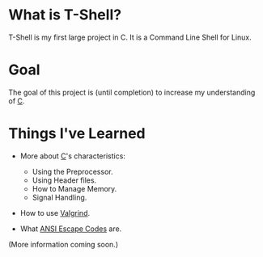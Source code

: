 # What is T-Shell?

  T-Shell is my first large project in C. It is a Command Line Shell for Linux.
  
# Goal
  The goal of this project is (until completion) to increase my understanding of [C][C Programming Language].
  
# Things I've Learned
  - More about [C][C Programming Language]'s characteristics:
    - Using the Preprocessor.
    - Using Header files.
    - How to Manage Memory.
    - Signal Handling.

  - How to use [Valgrind][Valgrind].
  - What [ANSI Escape Codes][ANSI Escape Codes] are.


(More information coming soon.)
  
[C Programming Language]: http://en.wikipedia.org/wiki/C_(programming_language)
[Valgrind]: http://en.wikipedia.org/wiki/Valgrind
[ANSI Escape Codes]: http://en.wikipedia.org/wiki/ANSI_escape_code
